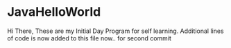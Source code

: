 # JavaHelloWorld
Hi There,
These are my Initial Day Program for self learning.
Additional lines of code is now added to this file now.. for second commit
